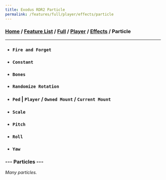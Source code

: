 ```yaml
---
title: Exodus RDR2 Particle
permalink: /features/full/player/effects/particle
---
```

### [Home](/) / [Feature List](/features) / [Full](/features/full) / [Player](/features/full/player) / [Effects](/features/full/player/effects) / Particle
---
- ### `Fire and Forget`
- ### `Constant`
- ### `Bones`
- ### `Randomize Rotation`
- ### `Ped` | `Player` / `Owned Mount` / `Current Mount`
- ### `Scale`
- ### `Pitch`
- ### `Roll`
- ### `Yaw`
### --- Particles ---
*Many particles.*
